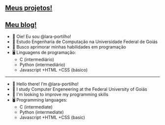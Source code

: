 ## [Meus projetos!](https://lara-portilho.github.io/)
## [Meu blog!](https://laraportilho.wordpress.com/)
 
- 👋️ Oie! Eu sou @lara-portilho!
- 📖️ Estudo Engenharia de Computação na Universidade Federal de Goiás
- 👀️ Busco aprimorar minhas habilidades em programação
- 🖥️ Linguagens de programação:
  - C (intermediário)
  - Python (intermediário)
  - Javascript +HTML +CSS (básico)

-------------------------

- 👋️ Hello there! I’m @lara-portilho!
- 📖️ I study Computer Engeneering at the Federal University of Goiás
- 👀️ I'm looking to improve my programming skills
- 🖥️ Programming languages:
  - C (intermediate)
  - Python (intermediate)
  - Javascript +HTML +CSS (basic)
